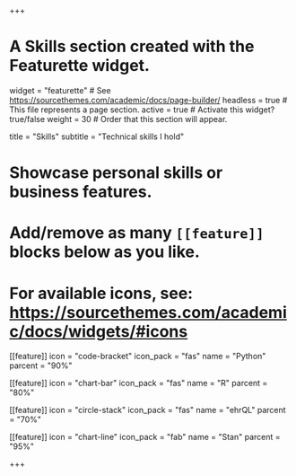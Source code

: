 +++
# A Skills section created with the Featurette widget.
widget = "featurette"  # See https://sourcethemes.com/academic/docs/page-builder/
headless = true  # This file represents a page section.
active = true # Activate this widget? true/false
weight = 30  # Order that this section will appear.

title = "Skills"
subtitle = "Technical skills I hold"

# Showcase personal skills or business features.
# 
# Add/remove as many `[[feature]]` blocks below as you like.
# 
# For available icons, see: https://sourcethemes.com/academic/docs/widgets/#icons

[[feature]]
  icon = "code-bracket"
  icon_pack = "fas"
  name = "Python"
  parcent = "90%"
  
[[feature]]
  icon = "chart-bar"
  icon_pack = "fas"
  name = "R"
  parcent = "80%"  
  
[[feature]]
  icon = "circle-stack"
  icon_pack = "fas"
  name = "ehrQL"
  parcent = "70%"
  
[[feature]]
  icon = "chart-line"
  icon_pack = "fab"
  name = "Stan"
  parcent = "95%"

+++
